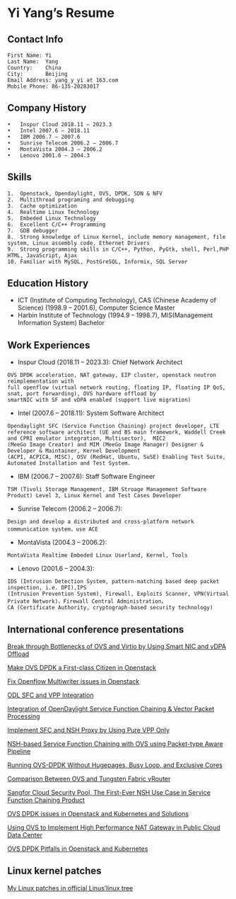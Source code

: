 # Yi Yang’s Resume

## Contact Info
```
First Name: Yi
Last Name:  Yang
Country:    China
City:       Beijing
Email Address: yang_y_yi at 163.com
Mobile Phone: 86-135-20283017
```

## Company History
```
•	Inspur Cloud 2018.11 – 2023.3
•	Intel 2007.6 – 2018.11
•	IBM 2006.7 – 2007.6
•	Sunrise Telecom 2006.2 – 2006.7
•	MontaVista 2004.3 – 2006.2
•	Lenovo 2001.6 – 2004.3
```
## Skills
```
1.	Openstack, Opendaylight, OVS, DPDK, SDN & NFV
2.	Multithread programing and debugging
3.	Cache optimization
4.	Realtime Linux Technology 
5.	Embeded Linux Technology 
6.	Excellent C/C++ Programming 
7.	GDB debugger
8.	Strong knowledge of Linux Kernel, include memory management, file system, Linux assembly code, Ethernet Drivers 
9.	Strong programming skills in C/C++, Python, PyGtk, shell, Perl,PHP HTML, JavaScript, Ajax
10.	Familiar with MySQL, PostGreSQL, Informix, SQL Server
```

## Education History
- ICT (Institute of Computing Technology), CAS (Chinese Academy of Science) (1998.9 – 2001.6), Computer Science Master
- Harbin Institute of Technology (1994.9 – 1998.7), MIS(Management Information System) Bachelor

## Work Experiences
- Inspur Cloud (2018.11 – 2023.3): Chief Network Architect
```
OVS DPDK acceleration, NAT gateway, EIP cluster, openstack neutron reimplementation with
full openflow (virtual network routing, floating IP, floating IP QoS, snat, port forwarding), OVS hardware offload by 
smartNIC with SF and vDPA enabled (support live migration)
```
- Intel (2007.6 – 2018.11): System Software Architect
```
Opendaylight SFC (Service Function Chaining) project developer, LTE
reference software architect (UE and BS main framework, Waddell Creek and CPRI emulator integration, Multisector),  MIC2
(MeeGo Image Creator) and MIM (MeeGo Image Manager) Designer & Developer & Maintainer, Kernel Development
(ACPI, ACPICA, MISC), OSV (RedHat, Ubuntu, SuSE) Enabling Test Suite, Automated Installation and Test System. 
```
- IBM (2006.7 – 2007.6): Staff Software Engineer
``` 
TSM (Tivoli Storage Management, IBM Stroage Management Software Product) Level 3, Linux Kernel and Test Cases Developer
```
- Sunrise Telecom (2006.2 – 2006.7):
```
Design and develop a distributed and cross-platform network communication system，use ACE 
```
- MontaVista (2004.3 – 2006.2):
```
MontaVista Realtime Embeded Linux Userland, Kernel, Tools
```
- Lenovo (2001.6 – 2004.3): 
```
IDS (Intrusion Detection System, pattern-matching based deep packet inspection, i.e. DPI),IPS 
(Intrusion Prevention System), Firewall, Exploits Scanner, VPN(Virtual Private Network)，Firewall Central Administration， 
CA (Certificate Authority, cryptograph-based security technology)
```

## International conference presentations
[Break through Bottlenecks of OVS and Virtio by Using Smart NIC and vDPA Offload](https://www.openvswitch.org/support/ovscon2022/slides/OVSCONF2022-Break-through-Bottlenecks-of-OVS-and-Virtio-by-Using-Smart-NIC-and-vDPA-Offload.pptx)

[Make OVS DPDK a First-class Citizen in Openstack](https://www.openvswitch.org/support/ovscon2021/slides/make_ovs_dpdk_first_class.pptx)

[Fix Openflow Multiwriter issues in Openstack](https://www.youtube.com/watch?v=1ziuQSmCkds)

[ODL SFC and VPP Integration](https://wiki.fd.io/view/File:ODL_SFC_and_VPP_Integration.pptx)

[Integration of OpenDaylight Service Function Chaining & Vector Packet Processing](https://www.youtube.com/watch?v=e4k62d8uhf4)


[Implement SFC and NSH Proxy by Using Pure VPP Only](https://www.openstack.org/videos/boston-2017/implement-sfc-and-nsh-proxy-by-using-pure-vpp-only)

[NSH-based Service Function Chaining with OVS using Packet-type Aware Pipeline](https://www.youtube.com/watch?v=RrS11lJmK3Y&index=28&list=PLaJlRa-xItwD7ikTsrZOhju5xbE-QP9U1)

[Running OVS-DPDK Without Hugepages, Busy Loop, and Exclusive Cores](http://www.openvswitch.org/support/ovscon2018/5/0910-yang.pdf)

[Comparison Between OVS and Tungsten Fabric vRouter](http://www.openvswitch.org/support/ovscon2018/6/0940-yang.pptx)

[Sangfor Cloud Security Pool, The First-Ever NSH Use Case in Service Function Chaining Product](http://www.openvswitch.org/support/ovscon2018/6/1115-chen.ppt)

[OVS DPDK issues in Openstack and Kubernetes and Solutions](http://www.openvswitch.org/support/ovscon2019/day1/1014-OVS%20DPDK%20issues%20in%20Openstack%20and%20Kubernetes%20and%20Solutions%20-%20Yi%20Yang%20Inspur.pptx)

[Using OVS to Implement High Performance NAT Gateway in Public Cloud Data Center](http://www.openvswitch.org/support/ovscon2019/day2/1448-Using%20OVS%20to%20Implement%20High%20Performance%20NAT%20Gateway%20in%20Public%20Cloud%20Data%20Center%20-%20Yi%20Yang%20Inspur.pptx)

[OVS DPDK Pitfalls in Openstack and Kubernetes](https://static.sched.com/hosted_files/dpdkna2019/b6/OVS%20DPDK%20Pitfalls%20in%20Openstack%20and%20Kubernetes%20-%20Yi%20Yang%20Inspur.pptx)

## Linux kernel patches

[My Linux patches in official Linus’linux tree](https://git.kernel.org/pub/scm/linux/kernel/git/torvalds/linux.git/log/?qt=author&q=yi.y.yang@intel.com)



